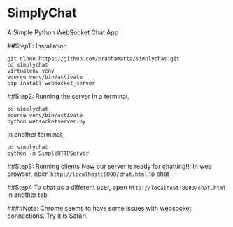 # SimplyChat
A Simple Python WebSocket Chat App

##Step1 : Installation
```
git clone https://github.com/prabhamatta/simplychat.git
cd simplychat
virtualenv venv
source venv/bin/activate
pip install websocket_server
```

##Step2: Running the server
In a terminal,
```
cd simplychat
source venv/bin/activate
python websocketserver.py
```
In another terminal,
```
cd simplychat
python -m SimpleHTTPServer
```

##Step3: Running clients
Now our server is ready for chatting!!!
In web browser, open `http://localhost:8000/chat.html` to chat

##Step4
To chat as a different user,
open `http://localhost:8000/chat.html` in another tab


####Note: Chrome seems to have some issues with websocket connections. Try it is Safari.

